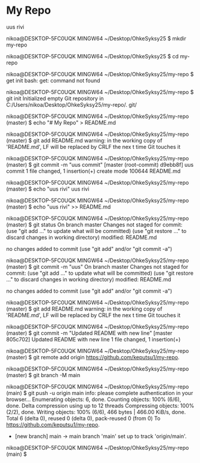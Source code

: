 # My Repo
uus rivi

nikoa@DESKTOP-5FC0UQK MINGW64 ~/Desktop/OhkeSyksy25
$ mkdir my-repo

nikoa@DESKTOP-5FC0UQK MINGW64 ~/Desktop/OhkeSyksy25
$ cd my-repo

nikoa@DESKTOP-5FC0UQK MINGW64 ~/Desktop/OhkeSyksy25/my-repo
$ get init
bash: get: command not found

nikoa@DESKTOP-5FC0UQK MINGW64 ~/Desktop/OhkeSyksy25/my-repo
$ git init
Initialized empty Git repository in C:/Users/nikoa/Desktop/OhkeSyksy25/my-repo/.
git/

nikoa@DESKTOP-5FC0UQK MINGW64 ~/Desktop/OhkeSyksy25/my-repo (master)
$ echo "# My Repo" > README.md

nikoa@DESKTOP-5FC0UQK MINGW64 ~/Desktop/OhkeSyksy25/my-repo (master)
$ git add README.md
warning: in the working copy of 'README.md', LF will be replaced by CRLF the nex
t time Git touches it

nikoa@DESKTOP-5FC0UQK MINGW64 ~/Desktop/OhkeSyksy25/my-repo (master)
$ git commit -m "uus commit"
[master (root-commit) d9ebb8f] uus commit
 1 file changed, 1 insertion(+)
 create mode 100644 README.md

nikoa@DESKTOP-5FC0UQK MINGW64 ~/Desktop/OhkeSyksy25/my-repo (master)
$ echo "uus rivi"
uus rivi

nikoa@DESKTOP-5FC0UQK MINGW64 ~/Desktop/OhkeSyksy25/my-repo (master)
$ echo "uus rivi" >> README.md

nikoa@DESKTOP-5FC0UQK MINGW64 ~/Desktop/OhkeSyksy25/my-repo (master)
$ git status
On branch master
Changes not staged for commit:
  (use "git add <file>..." to update what will be committed)
  (use "git restore <file>..." to discard changes in working directory)
        modified:   README.md

no changes added to commit (use "git add" and/or "git commit -a")

nikoa@DESKTOP-5FC0UQK MINGW64 ~/Desktop/OhkeSyksy25/my-repo (master)
$ git commit -m "uus"
On branch master
Changes not staged for commit:
  (use "git add <file>..." to update what will be committed)
  (use "git restore <file>..." to discard changes in working directory)
        modified:   README.md

no changes added to commit (use "git add" and/or "git commit -a")

nikoa@DESKTOP-5FC0UQK MINGW64 ~/Desktop/OhkeSyksy25/my-repo (master)
$ git add README.md
warning: in the working copy of 'README.md', LF will be replaced by CRLF the nex
t time Git touches it

nikoa@DESKTOP-5FC0UQK MINGW64 ~/Desktop/OhkeSyksy25/my-repo (master)
$ git commit -m "Updated README with new line"
[master 805c702] Updated README with new line
 1 file changed, 1 insertion(+)

nikoa@DESKTOP-5FC0UQK MINGW64 ~/Desktop/OhkeSyksy25/my-repo (master)
$ git remote add origin https://github.com/keputsu1/my-repo.

nikoa@DESKTOP-5FC0UQK MINGW64 ~/Desktop/OhkeSyksy25/my-repo (master)
$ git branch -M main

nikoa@DESKTOP-5FC0UQK MINGW64 ~/Desktop/OhkeSyksy25/my-repo (main)
$ git push -u origin main
info: please complete authentication in your browser...
Enumerating objects: 6, done.
Counting objects: 100% (6/6), done.
Delta compression using up to 12 threads
Compressing objects: 100% (2/2), done.
Writing objects: 100% (6/6), 466 bytes | 466.00 KiB/s, done.
Total 6 (delta 0), reused 0 (delta 0), pack-reused 0 (from 0)
To https://github.com/keputsu1/my-repo.
 * [new branch]      main -> main
branch 'main' set up to track 'origin/main'.

nikoa@DESKTOP-5FC0UQK MINGW64 ~/Desktop/OhkeSyksy25/my-repo (main)
$
